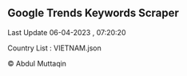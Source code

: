 

## Google Trends Keywords Scraper 
 
Last Update 06-04-2023 , 07:20:20

Country List :
VIETNAM.json



© Abdul Muttaqin 
